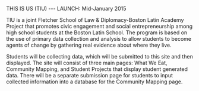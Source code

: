 THIS IS US (TIU) --- LAUNCH: Mid-January 2015

TIU is a joint Fletcher School of Law & Diplomacy-Boston Latin Academy Project that promotes civic engagement and social entrepreneurship among high school students at the Boston Latin School. The program is based on the use of primary data collection and analysis to allow students to become agents of change by gathering real evidence about where they live.

Students will be collecting data, which will be submitted to this site and then displayed. The site will consist of three main pages: What We Eat, Community Mapping, and Student Projects that display student generated data. There will be a separate submission page for students to input collected information into a database for the Community Mapping page.